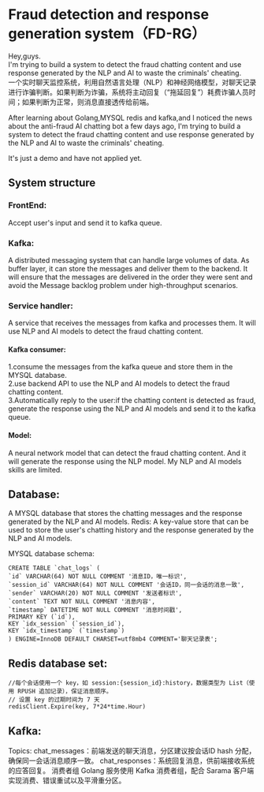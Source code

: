 # Fraud detection and response generation system（FD-RG）
Hey,guys.<br>
I'm trying to build a system to detect the fraud chatting content and use response generated by the NLP and AI to waste the criminals' cheating.<br>
一个实时聊天监控系统，利用自然语言处理（NLP）和神经网络模型，对聊天记录进行诈骗判断。如果判断为诈骗，系统将主动回复（“拖延回复”）耗费诈骗人员时间；如果判断为正常，则消息直接透传给前端。


After learning about Golang,MYSQL redis and kafka,and I noticed the news about the anti-fraud AI chatting bot a few days ago,
I'm trying to build a system to detect the fraud chatting content and use response generated by the NLP and AI to waste the criminals'
cheating.

It's just a demo and have not applied yet.



## System structure

### FrontEnd:
Accept user's input and send it to kafka queue.

### Kafka:
A distributed messaging system that can handle large volumes of data.
As buffer layer, it can store the messages and deliver them to the backend.
It will ensure that the messages are delivered in the order they were sent and avoid the Message backlog problem under high-throughput scenarios.

### Service handler:
A service that receives the messages from kafka and processes them.
It will use NLP and AI models to detect the fraud chatting content.<br>
#### Kafka consumer: <br>
1.consume the messages from the kafka queue and store them in the MYSQL database.<br>
                2.use backend API to use the NLP and AI models to detect the fraud chatting content.<br>
                3.Automatically reply to the user:if the chatting content is detected as fraud, generate the response using the NLP and AI models and send it to the kafka queue.<br>

#### Model:
A neural network model that can detect the fraud chatting content. And it will generate the response using the NLP model.
My NLP and AI models skills are limited.

## Database:
A MYSQL database that stores the chatting messages and the response generated by the NLP and AI models.
Redis: A key-value store that can be used to store the user's chatting history and the response generated by the NLP and AI models.

MYSQL database schema:
```MYSQL
CREATE TABLE `chat_logs` (
`id` VARCHAR(64) NOT NULL COMMENT '消息ID，唯一标识',
`session_id` VARCHAR(64) NOT NULL COMMENT '会话ID，同一会话的消息一致',
`sender` VARCHAR(20) NOT NULL COMMENT '发送者标识',
`content` TEXT NOT NULL COMMENT '消息内容',
`timestamp` DATETIME NOT NULL COMMENT '消息时间戳',
PRIMARY KEY (`id`),
KEY `idx_session` (`session_id`),
KEY `idx_timestamp` (`timestamp`)
) ENGINE=InnoDB DEFAULT CHARSET=utf8mb4 COMMENT='聊天记录表';
```
## Redis database set:
```REDIS
//每个会话使用一个 key，如 session:{session_id}:history，数据类型为 List（使用 RPUSH 追加记录），保证消息顺序。
// 设置 key 的过期时间为 7 天
redisClient.Expire(key, 7*24*time.Hour)
```

## Kafka:
Topics:
chat_messages：前端发送的聊天消息，分区建议按会话ID hash 分配，确保同一会话消息顺序一致。
chat_responses：系统回复消息，供前端接收系统的应答回复。
消费者组
Golang 服务使用 Kafka 消费者组，配合 Sarama 客户端实现消费、错误重试以及平滑重分区。

